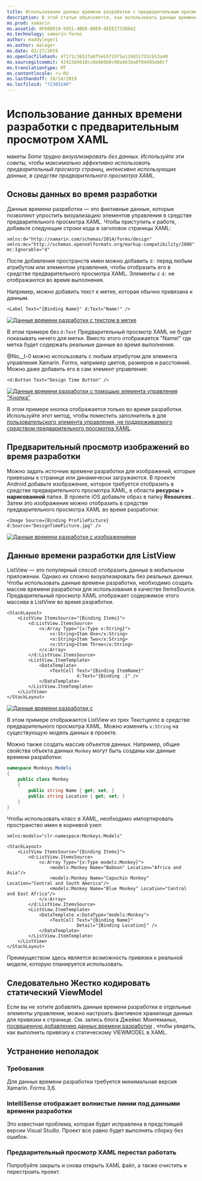 ```yaml
---
title: Использование данных времени разработки с предварительным просмотром XAML
description: В этой статье объясняется, как использовать данные времени разработки для отображения макетов с большим объемом данных в средстве предварительного просмотра XAML без запуска приложения.
ms.prod: xamarin
ms.assetid: 0F608019-5951-4BE6-80E0-9EEE1733D642
ms.technology: xamarin-forms
author: maddyleger1
ms.author: maleger
ms.date: 03/27/2019
ms.openlocfilehash: 47171c3853fa8f5eb572971e119d51733cb53a40
ms.sourcegitcommit: 43423d4018cc0d4b0b8c98a4b3da0704495eb0cf
ms.translationtype: MT
ms.contentlocale: ru-RU
ms.lasthandoff: 10/14/2019
ms.locfileid: "72303240"
---
```

# <a name="use-design-time-data-with-the-xaml-previewer"></a>Использование данных времени разработки с предварительным просмотром XAML

макеты _Some трудно визуализировать без данных. Используйте эти советы, чтобы максимально эффективно использовать предварительный просмотр страниц, интенсивно использующих данные, в средстве предварительного просмотра XAML._

## <a name="design-time-data-basics"></a>Основы данных во время разработки

Данные времени разработки — это фиктивные данные, которые позволяют упростить визуализацию элементов управления в средстве предварительного просмотра XAML. Чтобы приступить к работе, добавьте следующие строки кода в заголовок страницы XAML:

```xaml
xmlns:d="http://xamarin.com/schemas/2014/forms/design"
xmlns:mc="http://schemas.openxmlformats.org/markup-compatibility/2006"
mc:Ignorable="d"
```

После добавления пространств имен можно добавить `d:` перед любым атрибутом или элементом управления, чтобы отобразить его в средстве предварительного просмотра XAML. Элементы с `d:` не отображаются во время выполнения.

Например, можно добавить текст к метке, которая обычно привязана к данным.

```xaml
<Label Text="{Binding Name}" d:Text="Name!" />
```

[![Данные времени разработки с текстом в метке](xaml-previewer-images/designtimedata-label-sm.png "времени разработки с текстом метка")](xaml-previewer-images/designtimedata-label-lg.png#lightbox)

В этом примере без `d:Text` Предварительный просмотр XAML не будет показывать ничего для метки. Вместо этого отображается "Name!" где метка будет содержать реальные данные во время выполнения.

@No__t-0 можно использовать с любым атрибутом для элемента управления Xamarin. Forms, например цветов, размеров и расстояний. Можно даже добавить его в сам элемент управления:

```xaml
<d:Button Text="Design Time Button" />
```

[![Данные времени разработки с помощью элемента управления "Кнопка"](xaml-previewer-images/designtimedata-controls-sm.png "данные времени разработки с помощью элемента управления Button")](xaml-previewer-images/designtimedata-controls-lg.png#lightbox)

В этом примере кнопка отображается только во время разработки. Используйте этот метод, чтобы поместить заполнитель в для [пользовательского элемента управления, не поддерживаемого средством предварительного просмотра XAML](render-custom-controls.md).

## <a name="preview-images-at-design-time"></a>Предварительный просмотр изображений во время разработки

Можно задать источник времени разработки для изображений, которые привязаны к странице или динамически загружаются. В проекте Android добавьте изображение, которое требуется отобразить в средстве предварительного просмотра XAML, в области **ресурсы > нарисованной** папке. В проекте iOS добавьте образ в папку **Resources** . Затем это изображение можно отобразить в средстве предварительного просмотра XAML во время разработки:

```xaml
<Image Source={Binding ProfilePicture} d:Source="DesignTimePicture.jpg" />
```

[![Данные времени разработки с изображениями](xaml-previewer-images/designtimedata-image-sm.png "данные времени разработки с помощью иамжес")](xaml-previewer-images/designtimedata-image-lg.png#lightbox)

## <a name="design-time-data-for-listviews"></a>Данные времени разработки для ListView

ListView — это популярный способ отобразить данные в мобильном приложении. Однако их сложно визуализировать без реальных данных. Чтобы использовать данные времени разработки, необходимо создать массив времени разработки для использования в качестве ItemsSource. Предварительный просмотр XAML отображает содержимое этого массива в ListView во время разработки.

```xaml
<StackLayout>
    <ListView ItemsSource="{Binding Items}">
        <d:ListView.ItemsSource>
            <x:Array Type="{x:Type x:String}">
                <x:String>Item One</x:String>
                <x:String>Item Two</x:String>
                <x:String>Item Three</x:String>
            </x:Array>
        </d:ListView.ItemsSource>
        <ListView.ItemTemplate>
            <DataTemplate>
                <TextCell Text="{Binding ItemName}"
                          d:Text="{Binding .}" />
            </DataTemplate>
        </ListView.ItemTemplate>
    </ListView>
</StackLayout>
```

[![Данные времени разработки с](xaml-previewer-images/designtimedata-itemssource-sm.png "данными времени разработки ListView и ListView")](xaml-previewer-images/designtimedata-itemssource-lg.png#lightbox)

В этом примере отображается ListView из трех Текстцеллс в средстве предварительного просмотра XAML. Можно изменить `x:String` на существующую модель данных в проекте.

Можно также создать массив объектов данных. Например, общие свойства объекта данных `Monkey` могут быть созданы как данные времени разработки:

```csharp
namespace Monkeys.Models
{
    public class Monkey
    {
        public string Name { get; set; }
        public string Location { get; set; }
    }
}
```

Чтобы использовать класс в XAML, необходимо импортировать пространство имен в корневой узел:

```xaml
xmlns:models="clr-namespace:Monkeys.Models"
```

```xaml
<StackLayout>
    <ListView ItemsSource="{Binding Items}">
        <d:ListView.ItemsSource>
            <x:Array Type="{x:Type models:Monkey}">
                <models:Monkey Name="Baboon" Location="Africa and Asia"/>
                <models:Monkey Name="Capuchin Monkey" Location="Central and South America"/>
                <models:Monkey Name="Blue Monkey" Location="Central and East Africa"/>
            </x:Array>
        </d:ListView.ItemsSource>
        <ListView.ItemTemplate>
            <DataTemplate x:DataType="models:Monkey">
                <TextCell Text="{Binding Name}"
                          Detail="{Binding Location}" />
            </DataTemplate>
        </ListView.ItemTemplate>
    </ListView>
</StackLayout>
```

Преимуществом здесь является возможность привязки к реальной модели, которую планируется использовать.

## <a name="alternative-hardcode-a-static-viewmodel"></a>Следовательно Жестко кодировать статический ViewModel

Если вы не хотите добавлять данные времени разработки в отдельные элементы управления, можно настроить фиктивное хранилище данных для привязки к странице. См. запись блога Джеймс Монтеманьо, [посвященную добавлению данных времени разработки](https://montemagno.com/xamarin-forms-design-time-data-tips-best-practices/) , чтобы увидеть, как выполнить привязку к статическому VIEWMODEL в XAML.

## <a name="troubleshooting"></a>Устранение неполадок

### <a name="requirements"></a>Требования

Для данных времени разработки требуется минимальная версия Xamarin. Forms 3,6.

### <a name="intellisense-shows-squiggly-lines-under-my-design-time-data"></a>IntelliSense отображает волнистые линии под данными времени разработки

Это известная проблема, которая будет исправлена в предстоящей версии Visual Studio. Проект все равно будет выполнять сборку без ошибок.

### <a name="the-xaml-previewer-stopped-working"></a>Предварительный просмотр XAML перестал работать

Попробуйте закрыть и снова открыть XAML файл, а также очистить и перестроить проект.
